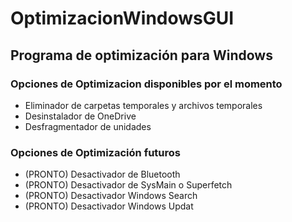 # OptimizacionWindowsGUI
<h2>Programa de optimización para Windows</h2>

<h3>Opciones de Optimizacion disponibles por el momento</h3>
<ul>
  <li>Eliminador de carpetas temporales y archivos temporales</li>
  <li>Desinstalador de OneDrive</li>
  <li>Desfragmentador de unidades</li>
</ul>
 
<h3>Opciones de Optimización futuros</h3>
<ul>
  <li>(PRONTO) Desactivador de Bluetooth</li>
  <li>(PRONTO) Desactivador de SysMain o    Superfetch</li>
  <li>(PRONTO) Desactivador Windows Search </li>
  <li>(PRONTO) Desactivador Windows Updat </li>
</ul> 
